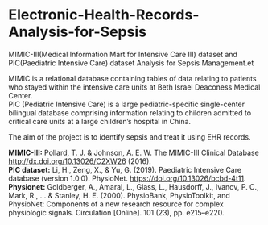# Electronic-Health-Records-Analysis-for-Sepsis
MIMIC-III(Medical Information Mart for Intensive Care III) dataset and PIC(Paediatric Intensive Care) dataset Analysis for Sepsis Management.et

MIMIC is a relational database containing tables of data relating to patients who stayed within the intensive care units at Beth Israel Deaconess Medical Center.  
PIC (Pediatric Intensive Care) is a large pediatric-specific single-center bilingual database comprising information relating to children admitted to critical care units at a large children’s hospital in China.  
  
The aim of the project is to identify sepsis and treat it using EHR records.  
  
**MIMIC-III:** Pollard, T. J. & Johnson, A. E. W. The MIMIC-III Clinical Database http://dx.doi.org/10.13026/C2XW26 (2016).  
**PIC dataset:** Li, H., Zeng, X., & Yu, G. (2019). Paediatric Intensive Care database (version 1.0.0). PhysioNet. https://doi.org/10.13026/bcbd-4t11.  
**Physionet:** Goldberger, A., Amaral, L., Glass, L., Hausdorff, J., Ivanov, P. C., Mark, R., ... & Stanley, H. E. (2000). PhysioBank, PhysioToolkit, and PhysioNet: Components of a new research resource for complex physiologic signals. Circulation [Online]. 101 (23), pp. e215–e220.
